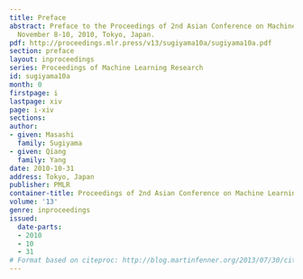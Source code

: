 ```yaml
---
title: Preface
abstract: Preface to the Proceedings of 2nd Asian Conference on Machine Learning (ACML2010)
  November 8-10, 2010, Tokyo, Japan.
pdf: http://proceedings.mlr.press/v13/sugiyama10a/sugiyama10a.pdf
section: preface
layout: inproceedings
series: Proceedings of Machine Learning Research
id: sugiyama10a
month: 0
firstpage: i
lastpage: xiv
page: i-xiv
sections: 
author:
- given: Masashi
  family: Sugiyama
- given: Qiang
  family: Yang
date: 2010-10-31
address: Tokyo, Japan
publisher: PMLR
container-title: Proceedings of 2nd Asian Conference on Machine Learning
volume: '13'
genre: inproceedings
issued:
  date-parts:
  - 2010
  - 10
  - 31
# Format based on citeproc: http://blog.martinfenner.org/2013/07/30/citeproc-yaml-for-bibliographies/
---
```

